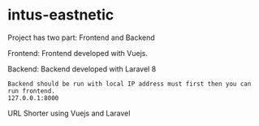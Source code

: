 # intus-eastnetic
Project has two part:
    Frontend and Backend

Frontend:
    Frontend developed with Vuejs.

Backend:
    Backend developed with Laravel 8
    
    Backend should be run with local IP address must first then you can run frontend.
    127.0.0.1:8000
    
    
    
URL Shorter using Vuejs and Laravel
